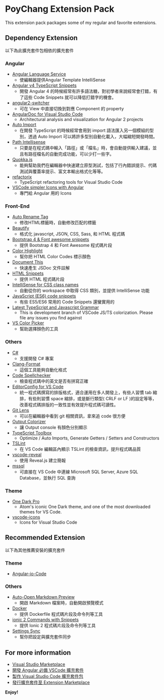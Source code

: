 # PoyChang Extension Pack

This extension pack packages some of my regular and favorite extensions.

## Dependency Extension

以下為此擴充套件包相依的擴充套件

### Angular

* [Angular Language Service](https://marketplace.visualstudio.com/items?itemName=Angular.ng-template)
    * 使編輯器提供Angular Template IntelliSense
* [Angular v4 TypeScript Snippets](https://marketplace.visualstudio.com/items?itemName=johnpapa.Angular2)
    * 開發 Angular 4 的時候經常有許多語法糖，對初學者來說經常會打錯，有了這些 Code Snippets 就可以降低打錯字的機會。
* [angular2-switcher](https://marketplace.visualstudio.com/items?itemName=infinity1207.angular2-switcher)
    * 可在 View 中直接切換到對應 Component 的 property
* [AngularDoc for Visual Studio Code](https://marketplace.visualstudio.com/items?itemName=AngularDoc.angulardoc-vscode)
    * Architectural analysis and visualization for Angular 2 projects
* [Auto Import](https://marketplace.visualstudio.com/items?itemName=steoates.autoimport)
    * 在開發 TypeScript 的時候經常會用到 import 語法匯入另一個模組的型別，透過 Auto Import 可以將許多型別自動化載入，大幅縮短開發時間。
* [Path Intellisense](https://marketplace.visualstudio.com/items?itemName=christian-kohler.path-intellisense)
    * 只要是在程式碼中輸入「路徑」或「檔名」時，會自動提供輸入建議，並且有路徑檔名的自動完成功能，可以少打一些字。
* [Quokka.js](https://marketplace.visualstudio.com/items?itemName=WallabyJs.quokka-vscode)
    * 能夠幫助我們在編輯器中快速建立原型測試，包括了行內錯誤提示、代碼測試與覆蓋率提示、富文本輸出格式化等等。
* [refactorix](https://marketplace.visualstudio.com/items?itemName=krizzdewizz.refactorix)
    * TypeScript refactoring tools for Visual Studio Code
* [VSCode simpler Icons with Angular](https://marketplace.visualstudio.com/items?itemName=davidbabel.vscode-simpler-icons)
    * 專門給 Angular 用的 Icons

### Front-End

* [Auto Rename Tag](https://marketplace.visualstudio.com/items?itemName=formulahendry.auto-rename-tag)
    * 修改HTML標籤時，自動修改匹配的標籤
* [Beautify](https://marketplace.visualstudio.com/items?itemName=HookyQR.beautify)
    * 格式化 javascript, JSON, CSS, Sass, 和 HTML 程式碼
* [Bootstrap 4 & Font awesome snippets](https://marketplace.visualstudio.com/items?itemName=thekalinga.bootstrap4-vscode)
    * 提供 Bootstrap 4 和 Font Awesome 程式碼片段
* [Color Highlight](https://marketplace.visualstudio.com/items?itemName=naumovs.color-highlight)
    * 幫你把 HTML Color Codes 標示顏色
* [Document This](https://marketplace.visualstudio.com/items?itemName=joelday.docthis)
    * 快速產生 JSDoc 文件註解
* [HTML Snippets](https://marketplace.visualstudio.com/items?itemName=abusaidm.html-snippets)
    * 提供 HTML 程式碼片段
* [IntelliSense for CSS class names](https://marketplace.visualstudio.com/items?itemName=Zignd.html-css-class-completion)
    * 自動從你的 workspace 中取得 CSS 類別，並提供 IntelliSense 功能
* [JavaScript (ES6) code snippets](https://marketplace.visualstudio.com/items?itemName=xabikos.JavaScriptSnippets)
    * 有些 ES5/ES6 常用的 Code Snippets 還蠻實用的
* [Latest TypeScript and Javascript Grammar](https://marketplace.visualstudio.com/items?itemName=ms-vscode.typescript-javascript-grammar)
    * This is development branch of VSCode JS/TS colorization. Please file any issues you find against 
* [VS Color Picker](https://marketplace.visualstudio.com/items?itemName=lihui.vs-color-picker)
    * 幫助選擇顏色的工具

### Others

* [C#](https://marketplace.visualstudio.com/items?itemName=ms-vscode.csharp)
    * 支援開發 C# 專案
* [Clang-Format](https://marketplace.visualstudio.com/items?itemName=xaver.clang-format)
    * 這個工具能夠自動化格式
* [Code Spellchecker](https://marketplace.visualstudio.com/items?itemName=streetsidesoftware.code-spell-checker)
    * 檢查程式碼中的英文是否有拼寫正確
* [EditorConfig for VS Code](https://marketplace.visualstudio.com/items?itemName=EditorConfig.EditorConfig)
    * 統一程式碼撰寫的排版格式，適合運用在多人開發上，有些人習慣 tab 縮排，有些則習慣 space 縮排，或是斷行類型( CRLF or LF )的設定等等，改善程式碼排版的一致性並有效提升程式碼可讀性。
* [Git Lens](https://marketplace.visualstudio.com/items?itemName=eamodio.gitlens)
    * 可以在編輯器中看到 git 相關資訊，拿來追 code 很方便
* [Output Colorizer](https://marketplace.visualstudio.com/items?itemName=IBM.output-colorizer)
    * 讓 Output console 有顏色分別顯示
* [TypeScript Toolbox](https://marketplace.visualstudio.com/items?itemName=DSKWRK.vscode-generate-getter-setter)
    * Optimize / Auto Imports, Generate Getters / Setters and Constructors
* [TSLint](https://marketplace.visualstudio.com/items?itemName=eg2.tslint)
    * 在 VS Code 編輯區內顯示 TSLint 的檢查資訊，提升程式碼品質
* [vscode-reveal](https://marketplace.visualstudio.com/items?itemName=evilz.vscode-reveal)
    * 使用 Reveal.js 建立簡報
* [mssql](https://marketplace.visualstudio.com/items?itemName=ms-mssql.mssql)
    * 可直接在 VS Code 中連線 Microsoft SQL Server, Azure SQL Database，並執行 SQL 查詢

### Theme

* [One Dark Pro](https://marketplace.visualstudio.com/items?itemName=zhuangtongfa.Material-theme)
    * Atom's iconic One Dark theme, and one of the most downloaded themes for VS Code.
* [vscode-icons](https://marketplace.visualstudio.com/items?itemName=robertohuertasm.vscode-icons)
    * Icons for Visual Studio Code

## Recommended Extension

以下為其他推薦安裝的擴充套件

### Theme

* [Angular-io-Code](https://marketplace.visualstudio.com/items?itemName=NoHomey.angular-io-code)

### Others

* [Auto-Open Markdown Preview](https://marketplace.visualstudio.com/items?itemName=hnw.vscode-auto-open-markdown-preview)
    * 開啟 Markdown 檔案時，自動開啟預覽模式
* [Docker](https://marketplace.visualstudio.com/items?itemName=PeterJausovec.vscode-docker)
    * 提供 Dockerfile 程式碼片段及命令列等工具
* [ionic 2 Commands with Snippets](https://marketplace.visualstudio.com/items?itemName=Thavarajan.ionic2)
    * 提供 Ionic 2 程式碼片段及命令列等工具
* [Settings Sync](https://marketplace.visualstudio.com/items?itemName=Shan.code-settings-sync)
    * 幫你把設定與擴充套件同步

## For more information

* [Visual Studio Marketplace](https://marketplace.visualstudio.com/)
* [開發 Angular 必備 VSCode 擴充套件](https://paper.dropbox.com/doc/-Angular-VSCode-Kh2w3saOyZtJSHawFoBem)
* [製作 Visual Studio Code 擴充套件包](https://poychang.github.io/build-vscode-extension/)
* [發行擴充套件至 Extension Marketplace](https://poychang.github.io/publish-extension-to-visual-studio-marketplace/)

**Enjoy!**